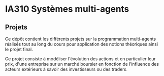 # IA310 Systèmes multi-agents

## Projets 
Ce dépôt contient les différents projets sur la programmation multi-agents réalisés tout au long du cours pour application des notions théoriques ainsi le projet final.

Ce projet consiste à modéliser l'évolution des actions et en particulier leur prix, d'une entreprise sur un marché boursier en fonction de l'influence des acteurs extérieurs à savoir des investisseurs ou des traders.